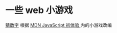 # 一些 web 小游戏
[猜数字](https://restart-h.github.io/web-games) 根据 [MDN JavaScript 初体验 ](https://developer.mozilla.org/zh-CN/docs/Learn/JavaScript/First_steps/A_first_splash)内的小游戏改编
